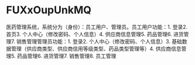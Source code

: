 # FUXxOupUnkMQ
医药管理系统，系统分为（身份）：员工用户、管理员。员工用户功能：1. 登录2. 首页3. 个人中心（修改密码、个人信息）4. 供应商信息管理5. 药品管理6. 进货管理7. 销售管理管理员功能：1. 登录2. 个人中心（修改密码、个人信息）3. 基础数据管理（供应商类型、供应商信用等级类型、药品类型管理等）4. 供应商信息管理5. 药品管理6. 进货管理7. 销售管理8. 员工管理 
